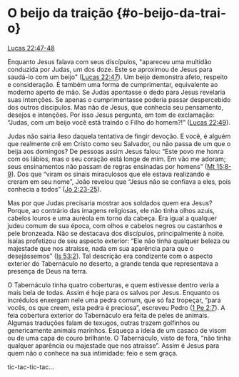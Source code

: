 # **O beijo da traição** {#o-beijo-da-trai-o}

[Lucas 22:47-48](http://bibliaonline.com.br/acf/lc/22/47-48)

Enquanto Jesus falava com seus discípulos, &quot;apareceu uma multidão conduzida por Judas, um dos doze. Este se aproximou de Jesus para saudá-lo com um beijo&quot; ([Lucas 22:47](http://bibliaonline.com.br/acf/lc/22/47)). Um beijo demonstra afeto, respeito e consideração. É também uma forma de cumprimentar, equivalente ao moderno aperto de mão. Se Judas apontasse o dedo para Jesus revelaria suas intenções. Se apenas o cumprimentasse poderia passar despercebido dos outros discípulos. Mas não de Jesus, que conhecia seu pensamento, desejos e intenções. Por isso Jesus pergunta, em tom de exclamação: “Judas, com um beijo você está traindo o Filho do homem?!” ([Lucas 22:49](http://bibliaonline.com.br/acf/lc/22/49)).

Judas não sairia ileso daquela tentativa de fingir devoção. E você, é alguém que realmente crê em Cristo como seu Salvador, ou não passa de um que o beija aos domingos? De pessoas assim Jesus falou: “Este povo me honra com os lábios, mas o seu coração está longe de mim. Em vão me adoram; seus ensinamentos não passam de regras ensinadas por homens” ([Mt 15:8-9](http://bibliaonline.com.br/acf/mt/15/8-9)). Dos que “viram os sinais miraculosos que ele estava realizando e creram em seu nome”, João revelou que “Jesus não se confiava a eles, pois conhecia a todos” ([Jo 2:23-25](http://bibliaonline.com.br/acf/jo/2/23-25)).

Mas por que Judas precisaria mostrar aos soldados quem era Jesus? Porque, ao contrário das imagens religiosas, ele não tinha olhos azuis, cabelos louros e uma auréola em torno da cabeça. Era igual a qualquer judeu comum de sua época, com olhos e cabelos negros ou castanhos e pele bronzeada. Não se destacava dos discípulos, principalmente à noite. Isaías profetizou de seu aspecto exterior: “Ele não tinha qualquer beleza ou majestade que nos atraísse, nada em sua aparência para que o desejássemos” ([Is 53:2](http://bibliaonline.com.br/acf/is/53/2)). Tal descrição era condizente com o aspecto exterior do Tabernáculo no deserto, a grande tenda que representava a presença de Deus na terra.

O Tabernáculo tinha quatro coberturas, e quem estivesse dentro veria a mais bela de todas. Assim é hoje para os salvos por Jesus. Enquanto os incrédulos enxergam nele uma pedra comum, que só faz tropeçar, “para vocês, os que creem, esta pedra é preciosa”, escreveu Pedro ([1 Pe 2:7](http://bibliaonline.com.br/acf/1pe/2/7)). A feia cobertura exterior do Tabernáculo era feita de peles de animais. Algumas traduções falam de texugos, outras trazem golfinhos ou genericamente animais marinhos. Esqueça a ideia de um casaco de visom ou de uma capa de couro brilhante. O Tabernáculo, visto de fora, “não tinha qualquer aparência ou majestade que nos atraísse”. Assim é Jesus para quem não o conhece na sua intimidade: feio e sem graça.

tic-tac-tic-tac...